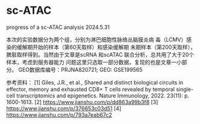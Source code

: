 # sc-ATAC
progress of a sc-ATAC analysis 2024.5.31

本次的实验数据分为两个组，分别为淋巴细胞性脉络丛脑膜炎病
毒（LCMV）感染的缓解期开始的样本（第60天取样）和感染缓解期
末期样本（第200天取样），脾脏取样得到。当然由于文章是scRNA
和scATAC 联合分析，总共用了大于20个样本，考虑到服务器能力
问题这里只选取一部分数据，复现的也是文章一小部分。 
GEO数据库编号：PRJNA820721; GEO: GSE199565 

参考资料：
[1] Giles, J.R., et al., Shared and distinct biological circuits in effector, memory and 
exhausted CD8+ T cells revealed by temporal single-cell transcriptomics and 
epigenetics. Nature Immunology, 2022. 23(11): p. 1600-1613. 
[2] https://www.jianshu.com/p/dd863a99b3f8 
[3] https://www.jianshu.com/p/376653c03d51 
[4] https://www.jianshu.com/p/793a7eab67c2
